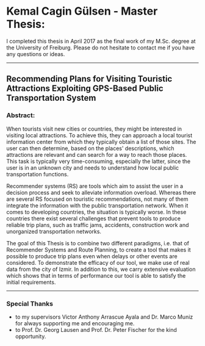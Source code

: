 # Kemal Cagin Gülsen - Master Thesis: 

I completed this thesis in April 2017 as the final work of my M.Sc. degree at the University of Freiburg. Please do not hesitate to contact me if you have any questions or ideas. 

----

## Recommending Plans for Visiting Touristic Attractions Exploiting GPS-Based Public Transportation System

### Abstract:

When tourists visit new cities or countries, they might be interested in visiting local attractions. To achieve this, they can approach a local tourist information center from which they typically obtain a list of those sites. The user can then determine, based on the places' descriptions, which attractions are relevant and can search for a way to reach those places. This task is typically very time-consuming, especially the latter, since the user is in an unknown city and needs to understand how local public transportation functions.

Recommender systems (RS) are tools which aim to assist the user in a decision process and seek to alleviate information overload. Whereas there are several RS focused on touristic recommendations, not many of them integrate the information with the public transportation network. When it comes to developing countries, the situation is typically worse. In these countries there exist several challenges that prevent tools to produce reliable trip plans, such as traffic jams, accidents, construction work and unorganized transportation networks.

The goal of this Thesis is to combine two different paradigms, i.e. that of Recommender Systems and Route Planning, to create a tool that makes it possible to produce trip plans even when delays or other events are considered. To demonstrate the efficacy of our tool, we make use of real data from the city of Izmir. In addition to this, we carry extensive evaluation which shows that in terms of performance our tool is able to satisfy the initial requirements.

----

###  Special Thanks
* to my supervisors Victor Anthony Arrascue Ayala and Dr. Marco Muniz for always supporting me and encouraging me.
* to Prof. Dr. Georg Lausen and Prof. Dr. Peter Fischer for the kind opportunity.
